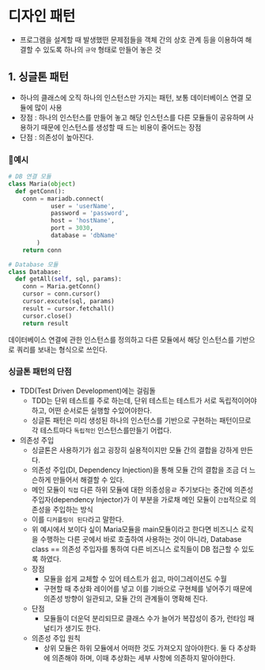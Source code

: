 # 디자인 패턴
- 프로그램을 설계할 때 발생했떤 문제점들을 객체 간의 상호 관계 등을 이용하여 해결할 수 있도록 하나의 `규약` 형태로 만들어 놓은 것

## 1. 싱글톤 패턴
- 하나의 클래스에 오직 하나의 인스턴스만 가지는 패턴, 보통 데이터베이스 연결 모듈에 많이 사용
- 장점 : 하나의 인스턴스를 만들어 놓고 해당 인스턴스를 다른 모듈들이 공유하며 사용하기 때문에 인스턴스를 생성할 때 드는 비용이 줄어드는 장점
- 단점 : 의존성이 높아진다.

### 💚예시
``` python
# DB 연결 모듈 
class Maria(object)
  def getConn():
    conn = mariadb.connect(
            user = 'userName',
            password = 'password',
            host = 'hostName',
            port = 3030,
            database = 'dbName'
        )
    return conn

# Database 모듈 
class Database:
  def getAll(self, sql, params):
    conn = Maria.getConn()
    cursor = conn.cursor()
    cursor.excute(sql, params)
    result = cursor.fetchall()
    cursor.close()
    return result
```
  데이터베이스 연결에 관한 인스턴스를 정의하고 다른 모듈에서 해당 인스턴스를 기반으로 쿼리를 보내는 형식으로 쓰인다.

### 싱글톤 패턴의 단점
- TDD(Test Driven Development)에는 걸림돌
  - TDD는 단위 테스트를 주로 하는데, 단위 테스트는 테스트가 서로 독립적이어야 하고, 어떤 순서로든 실행할 수있어야한다.
  - 싱글톤 패턴은 미리 생성된 하나의 인스턴스를 기반으로 구현하는 패턴이므로 각 테스트마다 `독립적인` 인스턴스를만들기 어렵다.
- 의존성 주입
  - 싱글톤은 사용하기가 쉽고 굉장히 실용적이지만 모듈 간의 결합을 강하게 만든다.
  - 의존성 주입(DI, Dependency Injection)을 통해 모듈 간의 결합을 조금 더 느슨하게 만들어서 해결할 수 있다.
  - 메인 모듈이 `직접` 다른 하위 모듈에 대한 의종성응ㄹ 주기보다는 중간에 의존성 주입자(dependency Injector)가 이 부분을 가로채 메인 모듈이 `간접`적으로 의존성을 주입하는 방식
  - 이를 `디커플링이 된다`라고 말한다.
  - 위 예시에서 보이다 싶이 Maria모듈을 main모듈이라고 한다면 비즈니스 로직을 수행하는 다른 곳에서 바로 호출하여 사용하는 것이 아니라, Database class == 의존성 주입자를 통하여
    다른 비즈니스 로직들이 DB 접근할 수 있도록 하였다.
  - 장점 
    - 모듈을 쉽게 교체할 수 있어 테스트가 쉽고, 마이그레이션도 수월
    - 구현할 때 추상화 레이어를 넣고 이를 기바으로 구현체를 넣어주기 때문에 의존성 방향이 일관되고, 모듈 간의 관계들이 명확해 진다.
  - 단점
    - 모듈들이 더운덕 분리되므로 클래스 수가 늘어가 복잡성이 증가, 런타임 패널티가 생기도 한다.
  - 의존성 주입 원칙
    - 상위 모듈은 하위 모듈에서 어떠한 것도 가져오지 않아야한다. 둘 다 추상화에 의존해야 하며, 이때 추상화는 세부 사항에 의존하지 말아야한다. 
    
    
    
  
  
